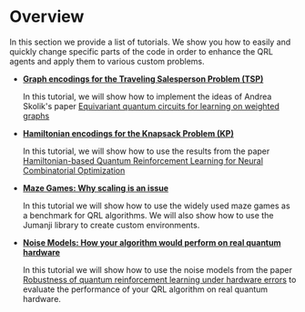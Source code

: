 # Overview

In this section we provide a list of tutorials. We show you how to easily and quickly change specific parts of the code in order to enhance the QRL agents and apply them to various custom problems. 


* **[Graph encodings for the Traveling Salesperson Problem (TSP)](https://fhg-iisb-mki.github.io/cleanqrl-docs/tutorials/graph_encoding/)**

    In this tutorial, we will show how to implement the ideas of Andrea Skolik's paper [Equivariant quantum circuits for learning on weighted graphs](https://www.nature.com/articles/s41534-023-00710-y)

* **[Hamiltonian encodings for the Knapsack Problem (KP)](https://fhg-iisb-mki.github.io/cleanqrl-docs/tutorials/hamiltonian_encoding/)**

    In this tutorial, we will show how to use the results from the paper [Hamiltonian-based Quantum Reinforcement Learning for Neural Combinatorial Optimization](https://arxiv.org/abs/2405.07790)

* **[Maze Games: Why scaling is an issue](https://fhg-iisb-mki.github.io/cleanqrl-docs/tutorials/maze/)**
     
     In this tutorial we will show how to use the widely used maze games as a benchmark for QRL algorithms. We will also show how to use the Jumanji library to create custom environments.
* **[Noise Models: How your algorithm would perform on real quantum hardware](https://fhg-iisb-mki.github.io/cleanqrl-docs/tutorials/noise_models/)**

    In this tutorial we will show how to use the noise models from the paper [Robustness of quantum reinforcement learning under hardware errors](https://link.springer.com/article/10.1140/epjqt/s40507-023-00166-1) to evaluate the performance of your QRL algorithm on real quantum hardware.